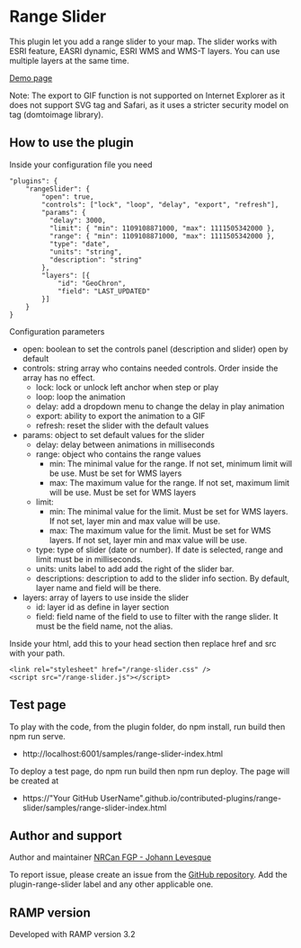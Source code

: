 # Range Slider
This plugin let you add a range slider to your map. The slider works with ESRI feature, EASRI dynamic, ESRI WMS and WMS-T layers. You can use multiple layers at the same time.

[Demo page](https://jolevesq.github.io/contributed-plugins/range-slider/samples/range-slider-index.html)

Note: The export to GIF function is not supported on Internet Explorer as it does not support SVG <foreignObject> tag and Safari, as it uses a stricter security model on <foreignObject> tag (domtoimage library).

## How to use the plugin
Inside your configuration file you need
```
"plugins": {
    "rangeSlider": {
        "open": true,
        "controls": ["lock", "loop", "delay", "export", "refresh"],
        "params": {
          "delay": 3000,
          "limit": { "min": 1109108871000, "max": 1111505342000 },
          "range": { "min": 1109108871000, "max": 1111505342000 },
          "type": "date",
          "units": "string",
          "description": "string"
        },
        "layers": [{
            "id": "GeoChron",
            "field": "LAST_UPDATED"
        }]
    }
}
```

Configuration parameters
- open: boolean to set the controls panel (description and slider) open by default
- controls: string array who contains needed controls. Order inside the array has no effect.
    - lock: lock or unlock left anchor when step or play
    - loop: loop the animation
    - delay: add a dropdown menu to change the delay in play animation
    - export: ability to export the animation to a GIF
    - refresh: reset the slider with the default values
- params: object to set default values for the slider
    - delay: delay between animations in milliseconds
    - range: object who contains the range values
        - min: The minimal value for the range. If not set, minimum limit will be use. Must be set for WMS layers
        - max: The maximum value for the range. If not set, maximum limit will be use. Must be set for WMS layers
    - limit:
        - min: The minimal value for the limit. Must be set for WMS layers. If not set, layer min and max value will be use.
        - max: The maximum value for the limit. Must be set for WMS layers. If not set, layer min and max value will be use.
    - type: type of slider (date or number). If date is selected, range and limit must be in milliseconds.
    - units: units label to add add the right of the slider bar.
    - descriptions: description to add to the slider info section. By default, layer name and field will be there.
- layers: array of layers to use inside the slider
    - id: layer id as define in layer section
    - field: field name of the field to use to filter with the range slider. It must be the field name, not the alias.

Inside your html, add this to your head section then replace href and src with your path.
```
<link rel="stylesheet" href="/range-slider.css" />
<script src="/range-slider.js"></script>
```

## Test page
To play with the code, from the plugin folder, do npm install, run build then npm run serve.
- http://localhost:6001/samples/range-slider-index.html

To deploy a test page, do npm run build then npm run deploy. The page will be created at
- https://"Your GitHub UserName".github.io/contributed-plugins/range-slider/samples/range-slider-index.html

## Author and support
Author and maintainer [NRCan FGP - Johann Levesque](https://github.com/jolevesq)

To report issue, please create an issue from the [GitHub repository](https://github.com/fgpv-vpgf/contributed-plugins/issues). Add the plugin-range-slider label and any other applicable one.

## RAMP version
Developed with RAMP version 3.2